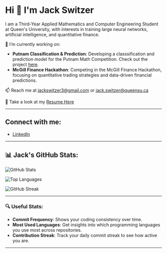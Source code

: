 # Hi 👋 I'm Jack Switzer

I am a Third-Year Applied Mathematics and Computer Engineering Student at Queen's University, with interests in training large neural networks, artificial intelligence, and quantitative finance.

🚀 I’m currently working on:
- **Putnam Classification & Prediction**: Developing a classsification and prediction model for the Putnam Math Competition. Check out the project [here](https://github.com/JackSwitzer/PutnamPrediction).
- **McGill Finance Hackathon**: Competing in the McGill Finance Hackathon, focusing on quantitative trading strategies and data-driven financial predictions.

📫 Reach me at jackswitzer3@gmail.com or jack.switzer@queensu.ca

📄 Take a look at my [Resume Here](https://github.com/JackSwitzer/JackSwitzer/blob/main/JackSwitzerResume.pdf)

---

## Connect with me:
- [LinkedIn](https://www.linkedin.com/in/jack-switzer-/)

---

## 📊 Jack's GitHub Stats:

![GitHub Stats](https://github-readme-stats.vercel.app/api?username=JackSwitzer&show_icons=true&count_private=true&theme=radical)

![Top Languages](https://github-readme-stats.vercel.app/api/top-langs/?username=JackSwitzer&layout=compact&theme=radical)

![GitHub Streak](https://github-readme-streak-stats.herokuapp.com/?user=JackSwitzer&theme=radical)

---

### 🔍 Useful Stats:

- **Commit Frequency**: Shows your coding consistency over time.
- **Most Used Languages**: Get insights into which programming languages you use most across repositories.
- **Contribution Streak**: Track your daily commit streak to see how active you are.

---
